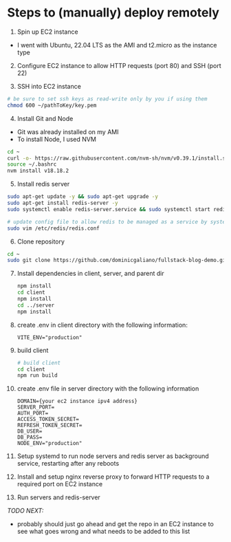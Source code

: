# Steps to (manually) deploy remotely

1. Spin up EC2 instance

- I went with Ubuntu, 22.04 LTS as the AMI and t2.micro as the instance type

2. Configure EC2 instance to allow HTTP requests (port 80) and SSH (port 22)

3. SSH into EC2 instance

```bash
# be sure to set ssh keys as read-write only by you if using them
chmod 600 ~/pathToKey/key.pem
```

4. Install Git and Node

- Git was already installed on my AMI
- To install Node, I used NVM

```bash
cd ~
curl -o- https://raw.githubusercontent.com/nvm-sh/nvm/v0.39.1/install.sh | bash
source ~/.bashrc
nvm install v18.18.2
```

5. Install redis server

```bash
sudo apt-get update -y && sudo apt-get upgrade -y
sudo apt-get install redis-server -y
sudo systemctl enable redis-server.service && sudo systemctl start redis-server.service

# update config file to allow redis to be managed as a service by systemd (more info here: https://www.digitalocean.com/community/tutorials/how-to-install-and-secure-redis-on-ubuntu-22-04)
sudo vim /etc/redis/redis.conf
```

6. Clone repository

```bash
cd ~
sudo git clone https://github.com/dominicgaliano/fullstack-blog-demo.git
```

7. Install dependencies in client, server, and parent dir

   ```bash
   npm install
   cd client
   npm install
   cd ../server
   npm install
   ```

8. create .env in client directory with the following information:

   ```
   VITE_ENV="production"
   ```

9. build client

   ```bash
   # build client
   cd client
   npm run build
   ```

10. create .env file in server directory with the following information

    ```
    DOMAIN={your ec2 instance ipv4 address}
    SERVER_PORT=
    AUTH_PORT=
    ACCESS_TOKEN_SECRET=
    REFRESH_TOKEN_SECRET=
    DB_USER=
    DB_PASS=
    NODE_ENV="production"
    ```

11. Setup systemd to run node servers and redis server as background service, restarting after any reboots

12. Install and setup nginx reverse proxy to forward HTTP requests to a required port on EC2 instance

13. Run servers and redis-server

_TODO NEXT:_

- probably should just go ahead and get the repo in an EC2 instance to see what goes wrong and what needs to be added to this list
